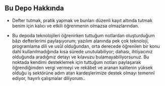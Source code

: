 ## Bu Depo Hakkında

- Defter tutmak, pratik yapmak ve bunları düzenli kayıt altında tutmak benim için kalıcı ve etkili öğrenmenin olmazsa olmazlarından.

- Bu depoda teknolojileri öğrenirken tuttuğum notlardan oluşturduğum bâzı defterlerimi paylaşıyorum; yazılım alanında pek çok teknoloji, programlama dili ve usûl olduğundan, orta derecede öğrenilen bir konu dahî kullanılmadığında kısa sürede unutulabiliyor; dahası, ihtiyacınız olduğunda aradığınız detayı ve kılavuzu bulamayabiliyorsunuz. Bu noktada kendimi desteklemek için tuttuğum notları paylaşarak öğrendiğimden vergi vermeyi ve rekâbet ve aranan kalitenin yüksek olduğu iş sektörüne adım atan kardeşlerimize destek olmayı temennî ediyor, hayırlı çalışmalar diliyorum..


